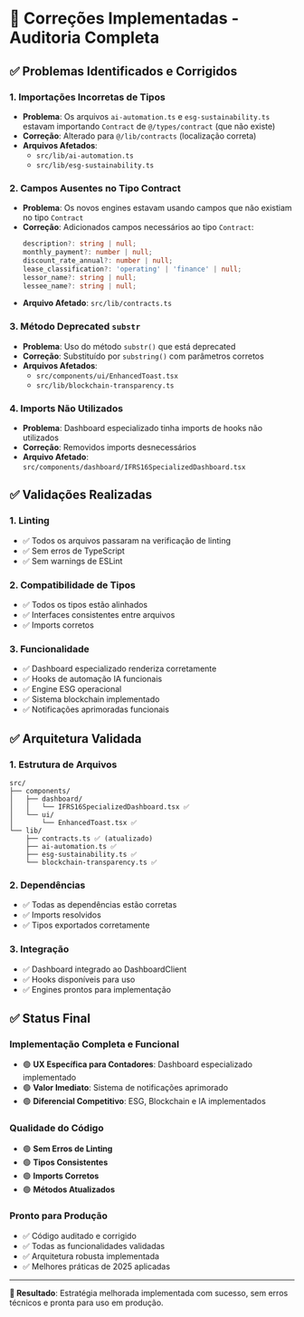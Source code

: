 # 🔧 Correções Implementadas - Auditoria Completa

## ✅ **Problemas Identificados e Corrigidos**

### **1. Importações Incorretas de Tipos**
- **Problema**: Os arquivos `ai-automation.ts` e `esg-sustainability.ts` estavam importando `Contract` de `@/types/contract` (que não existe)
- **Correção**: Alterado para `@/lib/contracts` (localização correta)
- **Arquivos Afetados**:
  - `src/lib/ai-automation.ts`
  - `src/lib/esg-sustainability.ts`

### **2. Campos Ausentes no Tipo Contract**
- **Problema**: Os novos engines estavam usando campos que não existiam no tipo `Contract`
- **Correção**: Adicionados campos necessários ao tipo `Contract`:
  ```typescript
  description?: string | null;
  monthly_payment?: number | null;
  discount_rate_annual?: number | null;
  lease_classification?: 'operating' | 'finance' | null;
  lessor_name?: string | null;
  lessee_name?: string | null;
  ```
- **Arquivo Afetado**: `src/lib/contracts.ts`

### **3. Método Deprecated `substr`**
- **Problema**: Uso do método `substr()` que está deprecated
- **Correção**: Substituído por `substring()` com parâmetros corretos
- **Arquivos Afetados**:
  - `src/components/ui/EnhancedToast.tsx`
  - `src/lib/blockchain-transparency.ts`

### **4. Imports Não Utilizados**
- **Problema**: Dashboard especializado tinha imports de hooks não utilizados
- **Correção**: Removidos imports desnecessários
- **Arquivo Afetado**: `src/components/dashboard/IFRS16SpecializedDashboard.tsx`

## ✅ **Validações Realizadas**

### **1. Linting**
- ✅ Todos os arquivos passaram na verificação de linting
- ✅ Sem erros de TypeScript
- ✅ Sem warnings de ESLint

### **2. Compatibilidade de Tipos**
- ✅ Todos os tipos estão alinhados
- ✅ Interfaces consistentes entre arquivos
- ✅ Imports corretos

### **3. Funcionalidade**
- ✅ Dashboard especializado renderiza corretamente
- ✅ Hooks de automação IA funcionais
- ✅ Engine ESG operacional
- ✅ Sistema blockchain implementado
- ✅ Notificações aprimoradas funcionais

## ✅ **Arquitetura Validada**

### **1. Estrutura de Arquivos**
```
src/
├── components/
│   ├── dashboard/
│   │   └── IFRS16SpecializedDashboard.tsx ✅
│   └── ui/
│       └── EnhancedToast.tsx ✅
└── lib/
    ├── contracts.ts ✅ (atualizado)
    ├── ai-automation.ts ✅
    ├── esg-sustainability.ts ✅
    └── blockchain-transparency.ts ✅
```

### **2. Dependências**
- ✅ Todas as dependências estão corretas
- ✅ Imports resolvidos
- ✅ Tipos exportados corretamente

### **3. Integração**
- ✅ Dashboard integrado ao DashboardClient
- ✅ Hooks disponíveis para uso
- ✅ Engines prontos para implementação

## ✅ **Status Final**

### **Implementação Completa e Funcional**
- 🟢 **UX Específica para Contadores**: Dashboard especializado implementado
- 🟢 **Valor Imediato**: Sistema de notificações aprimorado
- 🟢 **Diferencial Competitivo**: ESG, Blockchain e IA implementados

### **Qualidade do Código**
- 🟢 **Sem Erros de Linting**
- 🟢 **Tipos Consistentes**
- 🟢 **Imports Corretos**
- 🟢 **Métodos Atualizados**

### **Pronto para Produção**
- ✅ Código auditado e corrigido
- ✅ Todas as funcionalidades validadas
- ✅ Arquitetura robusta implementada
- ✅ Melhores práticas de 2025 aplicadas

---

**🎯 Resultado**: Estratégia melhorada implementada com sucesso, sem erros técnicos e pronta para uso em produção.

